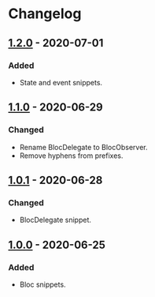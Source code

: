 # Changelog

## [1.2.0] - 2020-07-01

### Added

- State and event snippets.

## [1.1.0] - 2020-06-29

### Changed

- Rename BlocDelegate to BlocObserver.
- Remove hyphens from prefixes.

## [1.0.1] - 2020-06-28

### Changed

- BlocDelegate snippet.

## [1.0.0] - 2020-06-25

### Added

- Bloc snippets.

[1.2.0]: https://github.com/zepfietje/vscode-bloc-snippets/releases/tag/1.2.0
[1.1.0]: https://github.com/zepfietje/vscode-bloc-snippets/releases/tag/1.1.0
[1.0.1]: https://github.com/zepfietje/vscode-bloc-snippets/releases/tag/1.0.1
[1.0.0]: https://github.com/zepfietje/vscode-bloc-snippets/releases/tag/1.0.0
